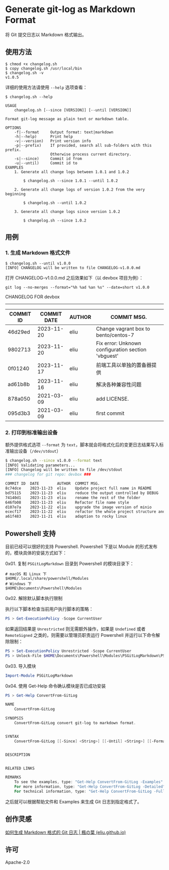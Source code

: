 # Generate git-log as Markdown Format
将 Git 提交日志以 Markdown 格式输出。

## 使用方法

```shell
$ chmod +x changelog.sh
$ copy changelog.sh /usr/local/bin
$ changelog.sh -v
v1.0.5
```

详细的使用方法请使用 `--help` 选项查看：

```shell
$ changelog.sh --help

USAGE
    changelog.sh [--since [VERSION]] [--until [VERSION]]

Format git-log message as plain text or markdown table.

OPTIONS
    -f|--format     Output format: text|markdown
    -h|--help)      Print help
    -v|--version)   Print version info
    -p|--prefix)    If provided, search all sub-folders with this prefix.
                    Otherwise process current directory.
    -s|--since)     Commit id from
    -u|--until)     Commit id to
EXAMPLES
    1. Generate all change logs between 1.0.1 and 1.0.2

        $ changelog.sh --since 1.0.1 --until 1.0.2

    2. Generate all change logs of version 1.0.2 from the very beginning

        $ changelog.sh --until 1.0.2

    3. Generate all change logs since version 1.0.2

        $ changelog.sh --since 1.0.2

```

## 用例

### 1. 生成 Markdown 格式文件

```shell
$ changelog.sh --until v1.0.0
[INFO] CHANGELOG will be written to file CHANGELOG-v1.0.0.md
```

打开 CHANGELOG-v1.0.0.md 之后效果如下（以 devbox 项目为例）：

`git log --no-merges --format="%h %ad %an %s" --date=short v1.0.0`

CHANGELOG FOR devbox

-----------------------

| COMMIT ID | COMMIT DATE | AUTHOR | COMMIT MSG.                                        |
| --------- | ----------- | ------ | -------------------------------------------------- |
| 46d29ed   | 2023-11-20  | eliu   | Change vagrant box to bento/centos-7               |
| 9802713   | 2023-11-20  | eliu   | Fix error: Unknown configuration section 'vbguest' |
| 0f01240   | 2023-11-17  | eliu   | 前端工具以单独的置备器提供                         |
| ad61b8b   | 2023-11-16  | eliu   | 解决各种兼容性问题                                 |
| 878a050   | 2021-03-09  | eliu   | add LICENSE.                                       |
| 095d3b3   | 2021-03-09  | eliu   | first commit                                       |

### 2. 打印到标准输出设备

额外提供格式选项  `--format` 为 `text`，脚本就会将格式化后的变更日志结果写入标准输出设备（`/dev/stdout`）

```bash
$ changelog.sh --since v1.0.0 --format text
[INFO] Validating parameters...
[INFO] Changelog will be written to file /dev/stdout
### changelog for git repo: devbox ###

COMMIT ID  DATE        AUTHOR  COMMIT MSG.
8c74dce    2023-11-23  eliu    Update project full name in README
bd75115    2023-11-23  eliu    reduce the output controlled by DEBUG
74140d1    2023-11-23  eliu    rename the rest of the folder
646fb08    2023-11-23  eliu    Refactor file name style
d107e7a    2023-11-22  eliu    upgrade the image version of minio
ececf17    2023-11-22  eliu    refactor the whole project structure and other optimizations
a61f483    2023-11-21  eliu    adaption to rocky linux
```

## Powershell 支持

目前已经可以很好的支持 Powershell. Powershell 下是以 Module 的形式发布的，模块具体的安装方式如下：

0x01. 复制 `PSGitLogMarkdown` 目录到 Powershell 的模块目录下：

```shell
# macOS 和 Linux 下
$HOME/.local/share/powershell/Modules
# Windows 下
$HOME\Documents\Powershell\Modules
```

0x02. 解除默认脚本执行限制

执行以下脚本检查当前用户执行脚本的策略：

```powershell
PS > Get-ExecutionPolicy -Scope CurrentUser
```

如果返回结果是 `Unrestricted` 则无需额外操作，如果是 `Undefined` 或者 `RemoteSigned` 之类的，则需要以管理员职责运行 Powershell 并运行以下命令解除限制：

```powershell
PS > Set-ExecutionPolicy Unrestricted -Scope CurrentUser
PS > Unlock-File $HOME\Documents\Powershell\Modules\PSGitLogMarkdown\PSModule.psm1
```

0x03. 导入模块

```powershell
Import-Module PSGitLogMarkdown
```

0x04. 使用 Get-Help 命令确认模块是否已成功安装

```powershell
PS > Get-Help ConvertFrom-GitLog

NAME
    ConvertFrom-GitLog

SYNOPSIS
    ConvertFrom-GitLog convert git-log to markdown format.


SYNTAX
    ConvertFrom-GitLog [[-Since] <String>] [[-Until] <String>] [[-Format] <Object>] [<CommonParameters>]


DESCRIPTION


RELATED LINKS

REMARKS
    To see the examples, type: "Get-Help ConvertFrom-GitLog -Examples"
    For more information, type: "Get-Help ConvertFrom-GitLog -Detailed"
    For technical information, type: "Get-Help ConvertFrom-GitLog -Full"

```

之后就可以根据帮助文件和 Examples 来生成 Git 日志到指定格式了。

## 创作灵感

[如何生成 Markdown 格式的 Git 日志 | 楓の葉 (eliu.github.io)](https://eliu.github.io/2020/12/30/git-log-to-markdown/)

## 许可

Apache-2.0
